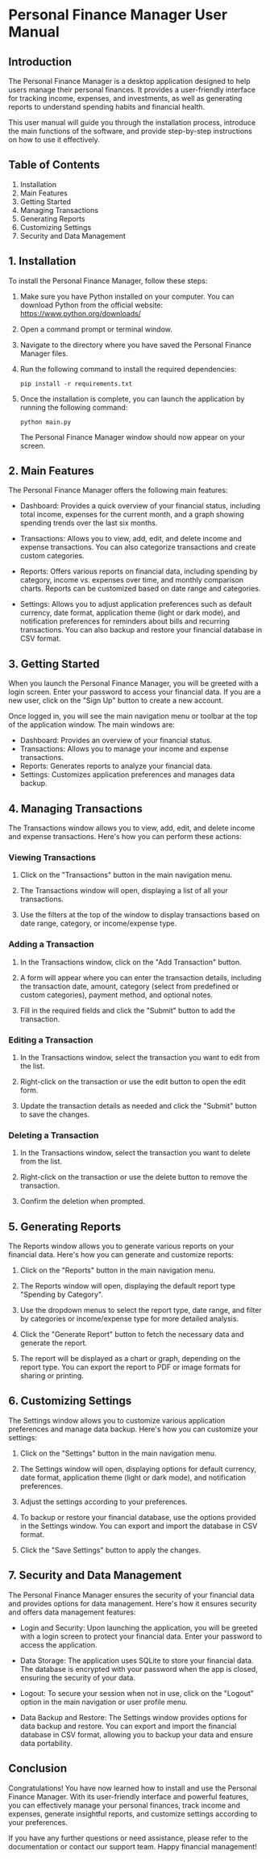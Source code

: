 # Personal Finance Manager User Manual

## Introduction

The Personal Finance Manager is a desktop application designed to help users manage their personal finances. It provides a user-friendly interface for tracking income, expenses, and investments, as well as generating reports to understand spending habits and financial health.

This user manual will guide you through the installation process, introduce the main functions of the software, and provide step-by-step instructions on how to use it effectively.

## Table of Contents

1. Installation
2. Main Features
3. Getting Started
4. Managing Transactions
5. Generating Reports
6. Customizing Settings
7. Security and Data Management

## 1. Installation

To install the Personal Finance Manager, follow these steps:

1. Make sure you have Python installed on your computer. You can download Python from the official website: https://www.python.org/downloads/

2. Open a command prompt or terminal window.

3. Navigate to the directory where you have saved the Personal Finance Manager files.

4. Run the following command to install the required dependencies:

   ```
   pip install -r requirements.txt
   ```

5. Once the installation is complete, you can launch the application by running the following command:

   ```
   python main.py
   ```

   The Personal Finance Manager window should now appear on your screen.

## 2. Main Features

The Personal Finance Manager offers the following main features:

- Dashboard: Provides a quick overview of your financial status, including total income, expenses for the current month, and a graph showing spending trends over the last six months.

- Transactions: Allows you to view, add, edit, and delete income and expense transactions. You can also categorize transactions and create custom categories.

- Reports: Offers various reports on financial data, including spending by category, income vs. expenses over time, and monthly comparison charts. Reports can be customized based on date range and categories.

- Settings: Allows you to adjust application preferences such as default currency, date format, application theme (light or dark mode), and notification preferences for reminders about bills and recurring transactions. You can also backup and restore your financial database in CSV format.

## 3. Getting Started

When you launch the Personal Finance Manager, you will be greeted with a login screen. Enter your password to access your financial data. If you are a new user, click on the "Sign Up" button to create a new account.

Once logged in, you will see the main navigation menu or toolbar at the top of the application window. The main windows are:

- Dashboard: Provides an overview of your financial status.
- Transactions: Allows you to manage your income and expense transactions.
- Reports: Generates reports to analyze your financial data.
- Settings: Customizes application preferences and manages data backup.

## 4. Managing Transactions

The Transactions window allows you to view, add, edit, and delete income and expense transactions. Here's how you can perform these actions:

### Viewing Transactions

1. Click on the "Transactions" button in the main navigation menu.

2. The Transactions window will open, displaying a list of all your transactions.

3. Use the filters at the top of the window to display transactions based on date range, category, or income/expense type.

### Adding a Transaction

1. In the Transactions window, click on the "Add Transaction" button.

2. A form will appear where you can enter the transaction details, including the transaction date, amount, category (select from predefined or custom categories), payment method, and optional notes.

3. Fill in the required fields and click the "Submit" button to add the transaction.

### Editing a Transaction

1. In the Transactions window, select the transaction you want to edit from the list.

2. Right-click on the transaction or use the edit button to open the edit form.

3. Update the transaction details as needed and click the "Submit" button to save the changes.

### Deleting a Transaction

1. In the Transactions window, select the transaction you want to delete from the list.

2. Right-click on the transaction or use the delete button to remove the transaction.

3. Confirm the deletion when prompted.

## 5. Generating Reports

The Reports window allows you to generate various reports on your financial data. Here's how you can generate and customize reports:

1. Click on the "Reports" button in the main navigation menu.

2. The Reports window will open, displaying the default report type "Spending by Category".

3. Use the dropdown menus to select the report type, date range, and filter by categories or income/expense type for more detailed analysis.

4. Click the "Generate Report" button to fetch the necessary data and generate the report.

5. The report will be displayed as a chart or graph, depending on the report type. You can export the report to PDF or image formats for sharing or printing.

## 6. Customizing Settings

The Settings window allows you to customize various application preferences and manage data backup. Here's how you can customize your settings:

1. Click on the "Settings" button in the main navigation menu.

2. The Settings window will open, displaying options for default currency, date format, application theme (light or dark mode), and notification preferences.

3. Adjust the settings according to your preferences.

4. To backup or restore your financial database, use the options provided in the Settings window. You can export and import the database in CSV format.

5. Click the "Save Settings" button to apply the changes.

## 7. Security and Data Management

The Personal Finance Manager ensures the security of your financial data and provides options for data management. Here's how it ensures security and offers data management features:

- Login and Security: Upon launching the application, you will be greeted with a login screen to protect your financial data. Enter your password to access the application.

- Data Storage: The application uses SQLite to store your financial data. The database is encrypted with your password when the app is closed, ensuring the security of your data.

- Logout: To secure your session when not in use, click on the "Logout" option in the main navigation or user profile menu.

- Data Backup and Restore: The Settings window provides options for data backup and restore. You can export and import the financial database in CSV format, allowing you to backup your data and ensure data portability.

## Conclusion

Congratulations! You have now learned how to install and use the Personal Finance Manager. With its user-friendly interface and powerful features, you can effectively manage your personal finances, track income and expenses, generate insightful reports, and customize settings according to your preferences.

If you have any further questions or need assistance, please refer to the documentation or contact our support team. Happy financial management!
```